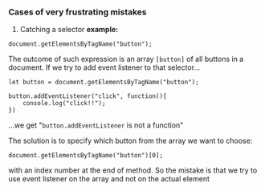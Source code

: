 ### Cases of very frustrating mistakes

1. Catching a selector
__example:__
````
document.getElementsByTagName("button");
````
The outcome of such expression is an array `[button]` of all buttons in a document. If we try to add event listener to that selector...
````
let button = document.getElementsByTagName("button");

button.addEventListener("click", function(){
    console.log("click!!");
})
````
...we get "`button.addEventListener` is not a function"

The solution is to specify which button from the array we want to choose:
````
document.getElementsByTagName("button")[0];
````
with an index number at the end of method.
So the mistake is that we try to use event listener on the array and not on the actual element